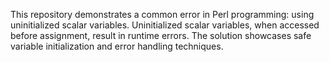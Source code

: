 This repository demonstrates a common error in Perl programming: using uninitialized scalar variables.  Uninitialized scalar variables, when accessed before assignment, result in runtime errors. The solution showcases safe variable initialization and error handling techniques.
